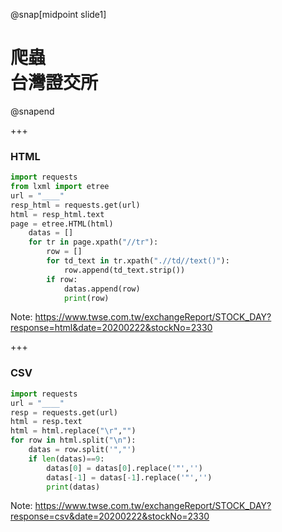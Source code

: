 @snap[midpoint slide1]
<h1>爬蟲<br>台灣證交所</h1>
@snapend

+++
### HTML
```python
import requests 
from lxml import etree
url = "____"
resp_html = requests.get(url)
html = resp_html.text
page = etree.HTML(html)
    datas = []
    for tr in page.xpath("//tr"):
        row = []
        for td_text in tr.xpath(".//td//text()"):
            row.append(td_text.strip())
        if row:
            datas.append(row)
            print(row)
```
Note:
https://www.twse.com.tw/exchangeReport/STOCK_DAY?response=html&date=20200222&stockNo=2330

+++
### CSV
```python
import requests
url = "____"
resp = requests.get(url)
html = resp.text
html = html.replace("\r","")
for row in html.split("\n"):
    datas = row.split('","')
    if len(datas)==9:
        datas[0] = datas[0].replace('"','')
        datas[-1] = datas[-1].replace('"','')
        print(datas)
```
Note:
https://www.twse.com.tw/exchangeReport/STOCK_DAY?response=csv&date=20200222&stockNo=2330

